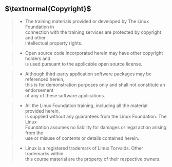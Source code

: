 ## $\textnormal{Copyright}$

> - The training materials provided or developed by The Linux Foundation in <br />
    connection with the training services are protected by copyright and other <br />
    intellectual property rights.

> - Open source code incorporated herein may have other copyright holders and <br />
    is used pursuant to the applicable open source license.

> - Although third-party application software packages may be referenced herein, <br />
    this is for demonstration purposes only and shall not constitute an endorsement <br />
    of any of these software applications.

> - All the Linux Foundation training, including all the material provided herein, <br />
    is supplied without any guarantees from the Linux Foundation. The Linux <br />
    Foundation assumes no liability for damages or legal action arising from the <br />
    use or misuse of contents or details contained herein.

> - Linux is a registered trademark of Linux Torvalds. Other trademarks within <br />
    this course material are the property of their respective owners.
